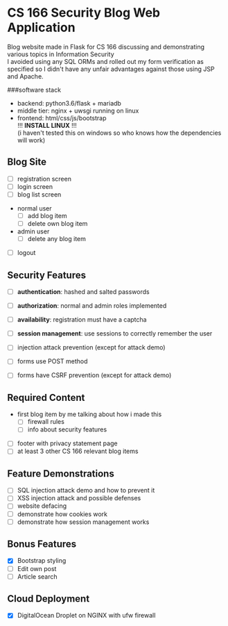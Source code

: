 CS 166 Security Blog Web Application
====================================

Blog website made in Flask for CS 166 discussing and demonstrating various topics in Information Security  
I avoided using any SQL ORMs and rolled out my form verification as specified so I didn't have any unfair advantages against those using JSP and Apache.  

###software stack
- backend: python3.6/flask + mariadb
- middle tier: nginx + uwsgi running on linux
- frontend: html/css/js/bootstrap  
!!! **INSTALL LINUX** !!!<br/>
(i haven't tested this on windows so who knows how the dependencies will work)<br/>

Blog Site
---------
- [ ] registration screen
- [ ] login screen
- [ ] blog list screen
- normal user
    - [ ] add blog item
    - [ ] delete own blog item
- admin user
    - [ ] delete any blog item
- [ ] logout

Security Features
-----------------
- [ ] **authentication**: hashed and salted passwords
- [ ] **authorization**: normal and admin roles implemented
- [ ] **availability**: registration must have a captcha
- [ ] **session management**: use sessions to correctly remember the user
- [ ] injection attack prevention (except for attack demo)
- [ ] forms use POST method
- [ ] forms have CSRF prevention (except for attack demo)


Required Content
----------------
- first blog item by me talking about how i made this
    - [ ] firewall rules
    - [ ] info about security features
- [ ] footer with privacy statement page
- [ ] at least 3 other CS 166 relevant blog items

Feature Demonstrations
----------------------
- [ ] SQL injection attack demo and how to prevent it
- [ ] XSS injection attack and possible defenses
- [ ] website defacing
- [ ] demonstrate how cookies work
- [ ] demonstrate how session management works
 
Bonus Features
--------------
- [X] Bootstrap styling
- [ ] Edit own post
- [ ] Article search

Cloud Deployment
---------------
- [X] DigitalOcean Droplet on NGINX with ufw firewall
